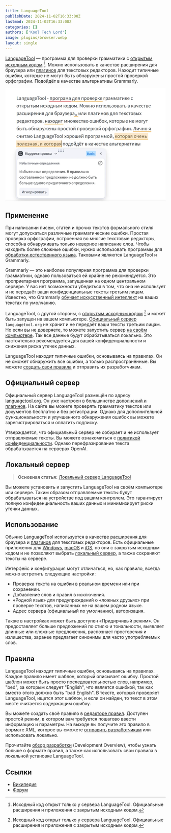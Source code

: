 ```yaml
---
title: LanguageTool
publishDate: 2024-11-02T16:33:00Z
lastmod: 2024-11-02T16:33:00Z
categories: []
authors: ['Kool Tech Lord']
image: plugins/browser.webp
layout: single
---
```


[LanguageTool] — программа для проверки грамматики с
[открытым исходным кодом] [^1]. Можно использовать в качестве расширения для
браузера или [плагинов](plugins) для текстовых редакторов. Находит типичные
ошибки, которые не могут быть обнаружены простой проверкой орфографии. Подойдёт
в качестве альтернативы Grammarly.

[LanguageTool]: https://languagetool.org
[открытым исходным кодом]: https://github.com/languagetool-org/languagetool

<!--more-->

![LanguageTool](plugins/browser.webp)

## Применение

При написании писем, статей и прочих текстов формального стиля могут допускаться
различные грамматические ошибки. Простая проверка орфографии, встроенная во
многие текстовые редакторы, способна обнаруживать только неверное написание
слов. Чтобы находить более сложные ошибки, нужно использовать программы для
[обработки естественного языка]. Таковыми являются LanguageTool и Grammarly.

Grammarly — это наиболее популярная программа для проверки грамматики, однако
пользоваться ей крайне не рекомендуется. Это проприетарная программа, запущенная
на одном центральном сервере. У вас нет возможности убедиться в том, что она не
использует и не передаёт ваши конфиденциальные тексты третьим лицам. Известно,
что Grammarly [обучает искусственный интеллект] на ваших текстах по умолчанию.

LanguageTool, с другой стороны, с [открытым исходным кодом] [^1] и может быть
запущен на вашем компьютере. [Официальный сервер](#официальный-сервер)
`languagetool.org` не хранит и не передаёт ваши тексты третьим лицам. Но если
вы не доверяете, то можете запустить сервер [на своём компьютере](local). Так
все данные будут обрабатываться локально. Это настоятельно рекомендуется для
вашей конфиденциальности и снижения риска утечек данных.

LanguageTool находит типичные ошибки, основываясь на правилах. Он не сможет
обнаружить все ошибки, а только распространённые. Вы можете
[создать свои правила](#правила) и отправить их разработчикам.

[обработки естественного языка]: https://ru.wikipedia.org/wiki/Обработка_естественного_языка
[обучает искусственный интеллект]: https://support.grammarly.com/hc/en-us/articles/25555503115277-Product-Improvement-and-Training-Control

## Официальный сервер

Официальный сервер LanguageTool размещён по адресу
[languagetool.org][LanguageTool]. Он уже настроен в большинстве
[дополнений и плагинов](plugins). На сайте вы можете проверять грамматику
текстов или документов бесплатно и без регистрации. Однако для дополнительной
функциональности и улучшенного обнаружения ошибок вы можете зарегистрироваться
и оплатить подписку.

Утверждается, что официальный сервер не собирает и не использует отправляемые
тексты. Вы можете ознакомиться с [политикой конфиденциальности]. Однако
перефразирование текста обрабатывается на серверах OpenAI.

[политикой конфиденциальности]: https://languagetool.org/legal/privacy

## Локальный сервер

> **Основная статья:** [Локальный сервер LanguageTool](local)

Вы можете установить и запустить LanguageTool на своём компьютере или сервере.
Таким образом отправляемые тексты будут обрабатываться на устройстве под вашим
контролем. Это гарантирует полную конфиденциальность ваших данных и минимизирует
риски утечки данных.

## Использование

Обычно LanguageTool используется в качестве расширения для браузера и [плагинов]
для текстовых редакторов. Есть официальные приложения для [Windows], [macOS] и
[iOS], но они с закрытым исходным кодом и не позволяют выбрать
[локальный сервер], а также сохраняют тексты на сервере.

[плагинов]: plugins
[Windows]: https://languagetool.org/windows-desktop
[macOS]: https://languagetool.org/mac-desktop
[iOS]: https://apps.apple.com/app/id1534275760
[локальный сервер]: local

Интерфейс и конфигурация могут отличаться, но, как правило, всегда можно
встретить следующие настройки:

- Проверка текста на ошибки в реальном времени или при сохранении.
- Добавление слов и правил в исключения.
- «Родной язык» для предупреждений о «ложных друзьях» при проверке текстов,
написанных не на вашем родном языке.
- Адрес сервера (официальный по умолчанию), авторизация.

Также в настройках может быть доступен «Придирчивый режим». Он предоставляет
больше предложений по стилю и тональности, выявляет длинные или сложные
предложения, распознает просторечия и излишества, заранее предлагает синонимы
для часто употребляемых слов.

## Правила

LanguageTool находит типичные ошибки, основываясь на правилах. Каждое правило
имеет шаблон, который описывает ошибку. Простой шаблон может быть просто
последовательностью слов, например, "bed", за которым следует "English", что
является ошибкой, так как вместо этого должно быть "bad English". В тексте,
который проверяет LanguageTool, ищется этот шаблон, и если он найден, то текст
в этом месте считается содержащим ошибку.

Вы можете создать своё правило в [редакторе правил]. Доступен простой режим, в
котором вам требуется пошагово ввести информацию и параметры. На выходе вы
получите это правило в формате XML, которое вы сможете [отправить разработчикам]
или использовать локально.

Прочитайте [обзор разработки] (Development Overview), чтобы узнать больше о
формате правил, а также как использовать свои правила в локальной установке
LanguageTool.

[редакторе правил]: https://community.languagetool.org/ruleEditor2/index
[отправить разработчикам]: https://github.com/languagetool-org/languagetool/issues
[обзор разработки]: https://dev.languagetool.org/development-overview

## Ссылки

- [Википедия](https://en.wikipedia.org/wiki/LanguageTool)
- [Форум](https://forum.languagetool.org)


[^1]: Исходный код открыт только у сервера LanguageTool. Официальные расширения
и приложения с закрытым исходным кодом.
